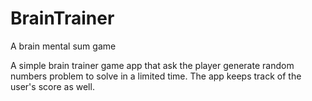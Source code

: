 # BrainTrainer
A brain mental sum game

A simple brain trainer game app that ask the player generate random numbers problem to solve in a limited time. The app keeps track
of the user's score as well.
